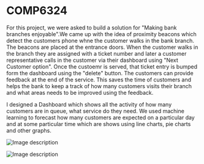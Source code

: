 # COMP6324

For this project, we were asked to build a solution for "Making bank branches enjoyable".We came up with the idea of proximity beacons which detect the customers phone whne the customer walks in the bank branch. The beacons are placed at the entrance doors. When the customer walks in the branch they are assigned with a ticket number and later a customer representative calls in the customer via their dashboard using "Next Customer option". Once the custoemr is served, that ticket entry is bumped form the dashboard using the "delete" button. The customers can provide feedback at the end of the service. This saves the time of customers and helps the bank to keep a track of how many customers visits their branch and what areas needs to be improved using the feedback.

I designed a Dashboard which shows all the activity of how many customers are in queue, what service do they need. We used machine learning to forecast how many customers are expected on a particular day and at some particular time which are shows using line charts, pie charts and other graphs.

![Image description](link-to-image)

![Image description](link-to-image)
